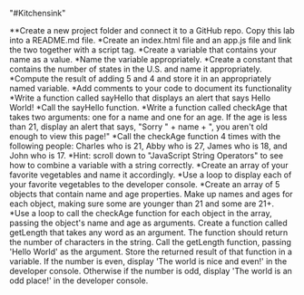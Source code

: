"#Kitchensink" 

**Create a new project folder and connect it to a GitHub repo. Copy this lab into a README.md file.
*Create an index.html file and an app.js file and link the two together with a script tag.
*Create a variable that contains your name as a value.
*Name the variable appropriately.
*Create a constant that contains the number of states in the U.S. and name it appropriately.
*Compute the result of adding 5 and 4 and store it in an appropriately named variable.
*Add comments to your code to document its functionality
*Write a function called sayHello that displays an alert that says Hello World!
*Call the sayHello function.
*Write a function called checkAge that takes two arguments: one for a name and one for an age. If the age is less than 21, display an alert that says, "Sorry " + name + ", you aren't old enough to view this page!"
*Call the checkAge function 4 times with the following people: Charles who is 21, Abby who is 27, James who is 18, and John who is 17.
*Hint: scroll down to "JavaScript String Operators" to see how to combine a variable with a string correctly.
*Create an array of your favorite vegetables and name it accordingly.
*Use a loop to display each of your favorite vegetables to the developer console.
*Create an array of 5 objects that contain name and age properties. Make up names and ages for each object, making sure some are younger than 21 and some are 21+.
*Use a loop to call the checkAge function for each object in the array, passing the object's name and age as arguments.
Create a function called getLength that takes any word as an argument. The function should return the number of characters in the string.
Call the getLength function, passing 'Hello World' as the argument. Store the returned result of that function in a variable.
If the number is even, display 'The world is nice and even!' in the developer console. Otherwise if the number is odd, display 'The world is an odd place!' in the developer console.

